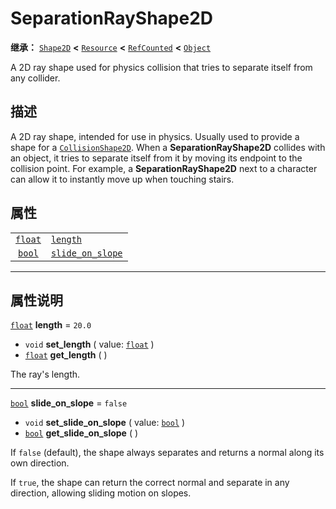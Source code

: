 <!-- ⚠ 请勿编辑本文件 ⚠ -->
<!-- 本文档使用脚本从 WeDot 引擎源码仓库生成。 -->
<!-- 生成脚本：https://github.com/WeDot-Engine/WeDot/tree/4.3/doc/tools/make_md.py； -->
<!-- 原文件：https://github.com/WeDot-Engine/WeDot/tree/4.3/doc/classes/SeparationRayShape2D.xml。 -->

<div id="_class_separationrayshape2d"></div>

# SeparationRayShape2D

**继承：** [`Shape2D`](class_shape2d.md) **<** [`Resource`](class_resource.md) **<** [`RefCounted`](class_refcounted.md) **<** [`Object`](class_object.md)

A 2D ray shape used for physics collision that tries to separate itself from any collider.

## 描述

A 2D ray shape, intended for use in physics. Usually used to provide a shape for a [`CollisionShape2D`](class_collisionshape2d.md). When a **SeparationRayShape2D** collides with an object, it tries to separate itself from it by moving its endpoint to the collision point. For example, a **SeparationRayShape2D** next to a character can allow it to instantly move up when touching stairs.

## 属性

|||
|:-:|:--|
| [`float`](class_float.md) | [`length`](class_separationrayshape2d.md#class_separationrayshape2d_property_length)                 | ``20.0``  |
| [`bool`](class_bool.md)   | [`slide_on_slope`](class_separationrayshape2d.md#class_separationrayshape2d_property_slide_on_slope) | ``false`` |

<!-- rst-class:: classref-section-separator -->

---

## 属性说明

<div id="_class_separationrayshape2d_property_length"></div>

[`float`](class_float.md) **length** = ``20.0`` <div id="class_separationrayshape2d_property_length"></div>

- `void` **set_length** ( value: [`float`](class_float.md) )
- [`float`](class_float.md) **get_length** ( )

The ray's length.

<!-- rst-class:: classref-item-separator -->

---

<div id="_class_separationrayshape2d_property_slide_on_slope"></div>

[`bool`](class_bool.md) **slide_on_slope** = ``false`` <div id="class_separationrayshape2d_property_slide_on_slope"></div>

- `void` **set_slide_on_slope** ( value: [`bool`](class_bool.md) )
- [`bool`](class_bool.md) **get_slide_on_slope** ( )

If `false` (default), the shape always separates and returns a normal along its own direction.

If `true`, the shape can return the correct normal and separate in any direction, allowing sliding motion on slopes.

[^virtual]: 本方法通常需要用户覆盖才能生效。
[^const]: 本方法无副作用，不会修改该实例的任何成员变量。
[^vararg]: 本方法除了能接受在此处描述的参数外，还能够继续接受任意数量的参数。
[^constructor]: 本方法用于构造某个类型。
[^static]: 调用本方法无需实例，可直接使用类名进行调用。
[^operator]: 本方法描述的是使用本类型作为左操作数的有效运算符。
[^bitfield]: 这个值是由下列位标志构成位掩码的整数。
[^void]: 无返回值。
